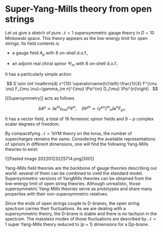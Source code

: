 # Super-Yang-Mills theory from open strings

Let us give a sketch of pure $\mathcal{N}=1$ supersymmetric gauge theory in $D=10$ Minkowski space. This theory appears as the low-energy limit for open strings. Its field contents is

- a gauge field $A_{\mu}$ with 8 on-shell d.o.f.,

- an adjoint real chiral spinor $\Psi_{m}$ with 8 on-shell d.o.f..

It has a particularly simple action

$$
S \sim \int \mathrm{d} x^{10} \operatorname{tr}\left(-\frac{1}{4} F^{\mu \nu} F_{\mu \nu}+\gamma_{m n}^{\mu} \Psi^{m} D_{\mu} \Psi^{n}\right) .
$$

[[Supersymmetry]] acts as follows

$$
\delta A^{\mu} \simeq \delta \epsilon^{m} \gamma_{m n}^{\mu} \Psi^{n}, \quad \delta \Psi^{m} \simeq\left(\gamma^{\mu \nu}\right)^{m}{ }_{n} \delta \epsilon^{n} F_{\mu \nu}
$$

It has a vector field, a total of 16 fermionic spinor fields and $9-p$ complex scalar degrees of freedom.



By compactifying $\mathcal{N}=1 \mathrm{sYM}$ theory on the torus, the number of supercharges remains the same. Considering the available representations of spinors in different dimensions, one will find the following Yang-Mills theories to exist:

![[Pasted image 20220123225714.png|300]]


Yang-Mills field theories are the backbone of gauge theories describing our world: several of them can be combined to vield the standard model. Supersymmetric versions of YangMills theories can be obtained from the low-energy limit of open string theories. Although unrealistic, those supersymmetric Yang-Mills theories serve as prototypes and share many properties with their non-supersymmetric relatives.

Since the ends of open strings couple to D-branes, the open string spectrum carries their fluctuations. As we are dealing with a supersymmetric theory, the D-brane is stable and there is no tachyon in the spectrum. The massless modes of those fluctuations are described by $\mathcal{N}=1$ super Yang-Mills theory reduced to $(p+1)$ dimensions for a $\mathrm{D} p$-brane.